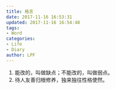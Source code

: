 ```yaml
---
title: 格言
date: 2017-11-16 16:53:31
updated: 2017-11-16 16:54:48
tags:
- Word
categories:
- Life
- Diary
author: LPF
---
```


1. 能改的，叫做缺点；不能改的，叫做弱点。
2. 待人友善归根修养，独来独往性格使然。